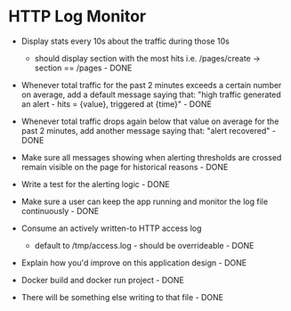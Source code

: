 HTTP Log Monitor
==================



* Display stats every 10s about the traffic during those 10s
    * should display section with the most hits
        i.e. /pages/create -> section == /pages - DONE

* Whenever total traffic for the past 2 minutes exceeds a certain number on average, add a default message saying that:
     "high traffic generated an alert - hits = {value}, triggered at {time}" - DONE
* Whenever total traffic drops again below that value on average for the past 2 minutes, add another message saying that:
    "alert recovered" - DONE

* Make sure all messages showing when alerting thresholds are crossed remain visible on the page for historical reasons - DONE
* Write a test for the alerting logic - DONE

* Make sure a user can keep the app running and monitor the log file continuously - DONE
* Consume an actively written-to HTTP access log
    * default to /tmp/access.log - should be overrideable - DONE
* Explain how you'd improve on this application design - DONE
* Docker build and docker run project - DONE
* There will be something else writing to that file - DONE